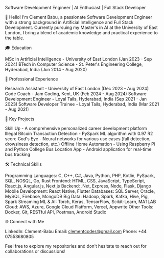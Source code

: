 Software Development Engineer | AI Enthusiast | Full Stack Developer

👋 Hello! I'm Clement Babu, a passionate Software Development Engineer with a strong background in Artificial Intelligence and Full Stack Development. Currently pursuing my Master's in AI at the University of East London, I bring a blend of academic knowledge and practical experience to the table.

🎓 Education

MSc in Artificial Intelligence - University of East London (Jan 2023 - Sep 2024)
BTech in Computer Science - St. Peter's Engineering College, Hyderabad, India (Jun 2014 - Aug 2020)

💼 Professional Experience

Research Assistant - University of East London (Dec 2023 - Aug 2024)
Code Coach - Jam Coding, Kent, UK (Feb 2024 - Aug 2024)
Software Development Engineer - Loyal Tails, Hyderabad, India (Sep 2021 - Jan 2023)
Software Developer Trainee - Loyal Tails, Hyderabad, India (Mar 2021 - Aug 2021)

🚀 Key Projects

Skill Up - A comprehensive personalized career development platform
Illegal Bitcoin Transaction Detection - PySpark ML algorithm with 0.97 R2 score
God's Eye - Neural networks for various use cases (fall detection, drowsiness detection, etc.)
Offline Home Automation - Using Raspberry Pi and Python
College Bus Location App - Android application for real-time bus tracking

🛠 Technical Skills

Programming Languages: C, C++, C#, Java, Python, PHP, Kotlin, PySpark, SQL, NOSQL, Go, Rust
Frontend: HTML, CSS, JavaScript, TypeScript, React.js, Angular.js, Next.js
Backend: .Net, Express, Node, Flask, Django
Mobile Development: React Native, Flutter
Databases: SQL Server, Oracle, MySQL, Firebase, MongoDB
Big Data: Hadoop, Spark, Kafka, Hive, Pig, Spark Streaming
ML & AI: Torch, Keras, TensorFlow, Scikit-Learn, MATLAB
Cloud: AWS, Azure, Google Cloud Platform, Vercel, Appwrite
Other Tools: Docker, Git, RESTful API, Postman, Android Studio

🌐 Connect with Me

LinkedIn: Clement-Babu
Email: clementcodes@gmail.com
Phone: +44 07553680805

Feel free to explore my repositories and don't hesitate to reach out for collaborations or discussions!
